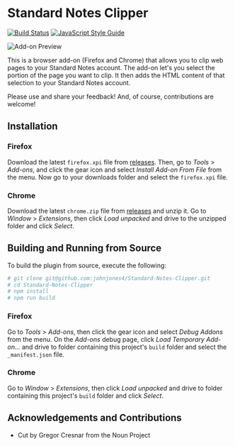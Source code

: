 # Standard Notes Clipper

[![Build Status](https://api.travis-ci.org/johnjones4/Standard-Notes-Clipper.svg?branch=master)](https://travis-ci.org/johnjones4/Standard-Notes-Clipper)
[![JavaScript Style Guide](https://img.shields.io/badge/code_style-standard-brightgreen.svg)](https://standardjs.com)

![Add-on Preview](preview.gif)

This is a browser add-on (Firefox and Chrome) that allows you to clip web pages to your Standard Notes account. The add-on let's you select the portion of the page you want to clip. It then adds the HTML content of that selection to your Standard Notes account.

Please use and share your feedback! And, of course, contributions are welcome!  

## Installation

### Firefox

Download the latest `firefox.xpi` file from [releases](https://github.com/johnjones4/Standard-Notes-Clipper/releases). Then, go to _Tools_ > _Add-ons_, and click the gear icon and select _Install Add-on From File_ from the menu. Now go to your downloads folder and select the `firefox.xpi` file.

### Chrome

Download the latest `chrome.zip` file from [releases](https://github.com/johnjones4/Standard-Notes-Clipper/releases) and unzip it. Go to _Window_ > _Extensions_, then click _Load unpacked_ and drive to the unzipped folder and click _Select_.

## Building and Running from Source

To build the plugin from source, execute the following:

```bash
# git clone git@github.com:johnjones4/Standard-Notes-Clipper.git
# cd Standard-Notes-Clipper
# npm install
# npm run build
```

### Firefox

Go to _Tools_ > _Add-ons_, then click the gear icon and select _Debug Addons_ from the menu. On the _Add-ons_ debug page, click _Load Temporary Add-on..._ and drive to folder containing this project's `build` folder and select the `_manifest.json` file. 

### Chrome

Go to _Window_ > _Extensions_, then click _Load unpacked_ and drive to folder containing this project's `build` folder and click _Select_. 

## Acknowledgements and Contributions

* Cut by Gregor Cresnar from the Noun Project
